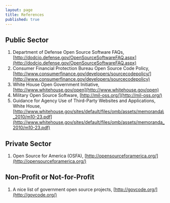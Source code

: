 ```yaml
---
layout: page
title: References
published: true
---
```


## Public Sector
1. Department of Defense Open Source Software FAQs, [http://dodcio.defense.gov/OpenSourceSoftwareFAQ.aspx](http://dodcio.defense.gov/OpenSourceSoftwareFAQ.aspx)
1. Consumer Financial Protection Bureau Open Source Code Policy,[http://www.consumerfinance.gov/developers/sourcecodepolicy/](http://www.consumerfinance.gov/developers/sourcecodepolicy)
1. White House Open Government Initiative,[http://www.whitehouse.gov/open](http://www.whitehouse.gov/open)
1. Military Open Source Software, [http://mil-oss.org/](http://mil-oss.org/)
1. Guidance for Agency Use of Third-Party Websites and Applications, White House, [http://www.whitehouse.gov/sites/default/files/omb/assets/memoranda\_2010/m10-23.pdf](http://www.whitehouse.gov/sites/default/files/omb/assets/memoranda_2010/m10-23.pdf)


## Private Sector
1. Open Source for America (OSFA), [http://opensourceforamerica.org/](http://opensourceforamerica.org/)

## Non-Profit or Not-for-Profit
1. A nice list of government open source projects, [http://govcode.org/](http://govcode.org/)